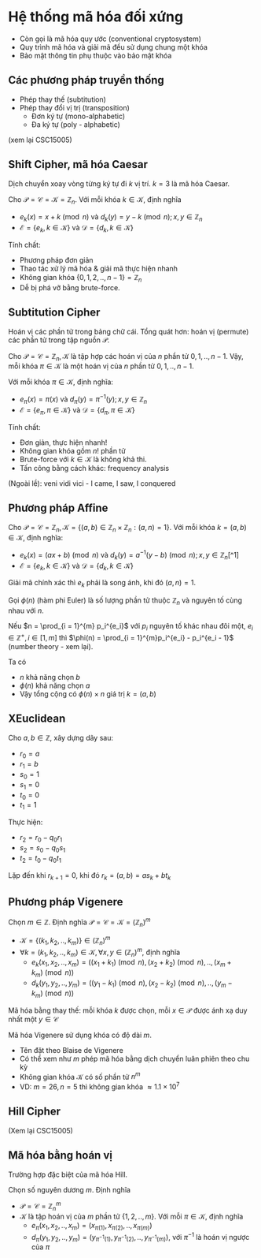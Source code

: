 # Hệ thống mã hóa đối xứng

- Còn gọi là mã hóa quy ước (conventional cryptosystem)
- Quy trình mã hóa và giải mã đều sử dụng chung một khóa
- Bảo mật thông tin phụ thuộc vào bảo mật khóa

## Các phương pháp truyền thống
- Phép thay thế (subtitution)
- Phép thay đổi vị trị (transposition)
    - Đơn ký tự (mono-alphabetic)
    - Đa ký tự (poly - alphabetic)

(xem lại CSC15005)



## Shift Cipher, mã hóa Caesar
Dịch chuyển xoay vòng từng ký tự đi $k$ vị trí. $k = 3$ là mã hóa Caesar.

Cho $\mathcal{P} = \mathcal{C} = \mathcal{K} = \mathbb{Z}_n$. Với mỗi khóa $k \in \mathcal{K}$, định nghĩa
- $e_k(x) = x + k \pmod n$ và $d_k(y) = y - k \pmod n; x, y \in \mathbb{Z}_n$
- $\mathcal{E} = \{e_k, k \in \mathcal{K}\}$ và $\mathcal{D} = \{d_k, k \in \mathcal{K}\}$

Tính chất:
- Phương pháp đơn giản
- Thao tác xử lý mã hóa & giải mã thực hiện nhanh
- Không gian khóa $\{0, 1, 2, .., n - 1\} = \mathbb{Z}_n$
- Dễ bị phá vỡ bằng brute-force.

## Subtitution Cipher
Hoán vị các phần tử trong bảng chữ cái. Tổng quát hơn: hoán vị (permute) các phần tử trong tập nguồn $\mathcal{P}$.

Cho $\mathcal{P} = \mathcal{C} = \mathbb{Z}_n, \mathcal{K}$ là tập hợp các hoán vị của $n$ phần tử $0, 1, .., n - 1$. Vậy, mỗi khóa $\pi \in \mathcal{K}$ là một hoán vị của $n$ phần tử $0, 1, .., n - 1$.

Với mỗi khóa $\pi \in \mathcal{K}$, định nghĩa:
- $e_{\pi}(x) = \pi(x)$ và $d_{\pi}(y) = \pi^{-1}(y); x, y \in \mathbb{Z}_n$
- $\mathcal{E} = \{e_{\pi}, \pi \in \mathcal{K}\}$ và $\mathcal{D} = \{d_{\pi}, \pi \in \mathcal{K}\}$

Tính chất:
- Đơn giản, thực hiện nhanh!
- Không gian khóa gồm $n!$ phần tử
- Brute-force với $k \in \mathcal{K}$ là không khả thi.
- Tấn công bằng cách khác: frequency analysis

(Ngoài lề): veni vidi vici - I came, I saw, I conquered

## Phương pháp Affine

Cho $\mathcal{P} = \mathcal{C} = \mathbb{Z}_n, \mathcal{K} = \{(a, b) \in \mathbb{Z}_n \times \mathbb{Z}_n: (a, n) = 1\}$. Với mỗi khóa $k = (a, b) \in \mathcal{K}$, định nghĩa:
- $e_k(x) = (ax + b) \pmod n$ và $d_k(y) = a^{-1}(y - b) \pmod n; x, y \in \mathbb{Z}_n$[^1]
- $\mathcal{E} = \{e_k, k \in \mathcal{K}\}$ và $\mathcal{D} = \{d_k, k \in \mathcal{K}\}$

Giải mã chính xác thì $e_k$ phải là song ánh, khi đó $(a, n) = 1$.

Gọi $\phi(n)$ (hàm phi Euler) là số lượng phần tử thuộc $\mathbb{Z}_n$ và nguyên tố cùng nhau với $n$.

Nếu $n = \prod_{i = 1}^{m} p_i^{e_i}$ với $p_i$ nguyên tố khác nhau đôi một, $e_i \in \mathbb{Z}^{+}, i \in [1, m]$ thì $\phi(n) = \prod_{i = 1}^{m}p_i^{e_i} - p_i^{e_i - 1}$ (number theory - xem lại).

Ta có
- $n$ khả năng chọn $b$
- $\phi(n)$ khả năng chọn $a$
- Vậy tổng cộng có $\phi(n) \times n$ giá trị $k = (a, b)$

## XEuclidean
Cho $a, b \in \mathbb{Z}$, xây dựng dãy sau:
- $r_0 = a$
- $r_1 = b$
- $s_0 = 1$
- $s_1 = 0$
- $t_0 = 0$
- $t_1 = 1$

Thực hiện:
- $r_2 = r_0 - q_0r_1$
- $s_2 = s_0 - q_0s_1$
- $t_2 = t_0 - q_0t_1$

Lặp đến khi $r_{k + 1} = 0$, khi đó $r_k = (a, b) = as_k + bt_k$

## Phương pháp Vigenere
Chọn $m \in \mathbb{Z}$. Định nghĩa $\mathcal{P} = \mathcal{C} = \mathcal{K} = (\mathbb{Z}_n)^m$
- $\mathcal{K} = \{(k_1, k_2, .., k_m)\} \in (\mathbb{Z}_n)^m$
- $\forall k = (k_1, k_2, .., k_m) \in \mathcal{K}, \forall x, y \in (\mathbb{Z}_n)^m$, định nghĩa
    - $e_k(x_1, x_2, .., x_m) = ((x_1 + k_1) \pmod n, (x_2 + k_2) \pmod n, .., (x_m + k_m) \pmod n)$
    - $d_k(y_1, y_2, .., y_m) = ((y_1 - k_1) \pmod n, (x_2 - k_2) \pmod n, .., (y_m - k_m) \pmod n)$

Mã hóa bằng thay thế: mỗi khóa $k$ được chọn, mỗi $x \in \mathcal{P}$ được ánh xạ duy nhất một $y \in \mathcal{C}$

Mã hóa Vigenere sử dụng khóa có độ dài $m$.
- Tên đặt theo Blaise de Vigenere
- Có thể xem như $m$ phép mã hóa bằng dịch chuyển luân phiên theo chu kỳ
- Không gian khóa $\mathcal{K}$ có số phần tử $n^m$
- VD: $m = 26, n = 5$ thì không gian khóa $\approx 1.1\times 10^7$

## Hill Cipher
(Xem lại CSC15005)

## Mã hóa bằng hoán vị
Trường hợp đặc biệt của mã hóa Hill.

Chọn số nguyên dương $m$. Định nghĩa
- $\mathcal{P} = \mathcal{C} = \mathbb{Z}_n^m$
- $\mathcal{K}$ là tập hoán vị của $m$ phần tử $\{1, 2, .., m\}$. Với mỗi $\pi \in \mathcal{K}$, định nghĩa
    - $e_{\pi}(x_1, x_2, .., x_m) = (x_{\pi(1)}, x_{\pi(2)}, .., x_{\pi(m)})$
    - $d_{\pi}(y_1, y_2, .., y_m) = (y_{\pi^{-1}(1)}, y_{\pi^{-1}(2)}, .., y_{\pi^{-1}(m)})$, với $\pi^{-1}$ là hoán vị ngược của $\pi$

